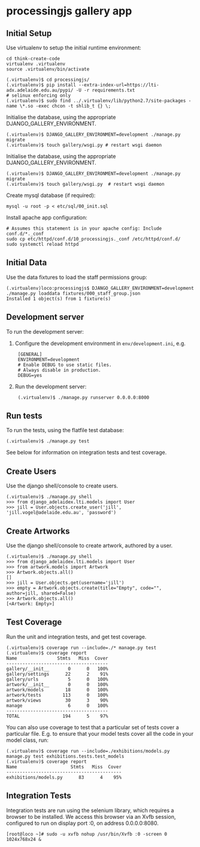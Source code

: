 processingjs gallery app
========================


Initial Setup
-------------
Use virtualenv to setup the initial runtime environment:

    cd think-create-code
    virtualenv .virtualenv
    source .virtualenv/bin/activate

    (.virtualenv)$ cd processingjs/
    (.virtualenv)$ pip install --extra-index-url=https://lti-adx.adelaide.edu.au/pypi/ -U -r requirements.txt
    # selinux enforcing only
    (.virtualenv)$ sudo find ../.virtualenv/lib/python2.7/site-packages -name \*.so -exec chcon -t shlib_t {} \;

Initialise the database, using the appropriate DJANGO\_GALLERY\_ENVIRONMENT.

    (.virtualenv)$ DJANGO_GALLERY_ENVIRONMENT=development ./manage.py migrate
    (.virtualenv)$ touch gallery/wsgi.py # restart wsgi daemon


Initialise the database, using the appropriate DJANGO\_GALLERY\_ENVIRONMENT.

    (.virtualenv)$ DJANGO_GALLERY_ENVIRONMENT=development ./manage.py migrate
    (.virtualenv)$ touch gallery/wsgi.py  # restart wsgi daemon


Create mysql database (if required):

    mysql -u root -p < etc/sql/00_init.sql

Install apache app configuration:

    # Assumes this statement is in your apache config: Include conf.d/*._conf
    sudo cp etc/httpd/conf.d/10_processingjs._conf /etc/httpd/conf.d/
    sudo systemctl reload httpd


Initial Data
------------
Use the data fixtures to load the staff permissions group:

    (.virtualenv)loco:processingjs$ DJANGO_GALLERY_ENVIRONMENT=development ./manage.py loaddata fixtures/000_staff_group.json
    Installed 1 object(s) from 1 fixture(s)


Development server
------------------
To run the development server:

1. Configure the development environment in `env/development.ini`, e.g.

        [GENERAL]
        ENVIRONMENT=development
        # Enable DEBUG to use static files.
        # Always disable in production.
        DEBUG=yes

2. Run the development server:

        (.virtualenv)$ ./manage.py runserver 0.0.0.0:8000


Run tests
---------
To run the tests, using the flatfile test database:

    (.virtualenv)$ ./manage.py test

See below for information on integration tests and test coverage.


Create Users
------------

Use the django shell/console to create users.

    (.virtualenv)$ ./manage.py shell
    >>> from django_adelaidex.lti.models import User
    >>> jill = User.objects.create_user('jill', 'jill.vogel@adelaide.edu.au', 'password')


Create Artworks
---------------
Use the django shell/console to create artwork, authored by a user.

    (.virtualenv)$ ./manage.py shell
    >>> from django_adelaidex.lti.models import User
    >>> from artwork.models import Artwork
    >>> Artwork.objects.all()
    []
    >>> jill = User.objects.get(username='jill')
    >>> empty = Artwork.objects.create(title="Empty", code="", author=jill, shared=False)
    >>> Artwork.objects.all()
    [<Artwork: Empty>]


Test Coverage
-------------
Run the unit and integration tests, and get test coverage.

    (.virtualenv)$ coverage run --include=./* manage.py test
    (.virtualenv)$ coverage report
    Name               Stmts   Miss  Cover
    --------------------------------------
    gallery/__init__       0      0   100%
    gallery/settings      22      2    91%
    gallery/urls           5      0   100%
    artwork/__init__       0      0   100%
    artwork/models        18      0   100%
    artwork/tests        113      0   100%
    artwork/views         30      3    90%
    manage                 6      0   100%
    --------------------------------------
    TOTAL                194      5    97%


You can also use coverage to test that a particular set of tests cover a particular file.
E.g. to ensure that your model tests cover all the code in your model class, run:

    (.virtualenv)$ coverage run --include=./exhibitions/models.py  manage.py test exhibitions.tests.test_models
    (.virtualenv)$ coverage report
    Name                    Stmts   Miss  Cover
    -------------------------------------------
    exhibitions/models.py      83      4    95%


Integration Tests
-----------------
Integration tests are run using the selenium library, which requires a browser
to be installed.  We access this browser via an Xvfb session, configured to run
on display port :0, on address 0.0.0.0:8080.

    [root@loco ~]# sudo -u xvfb nohup /usr/bin/Xvfb :0 -screen 0 1024x768x24 &
